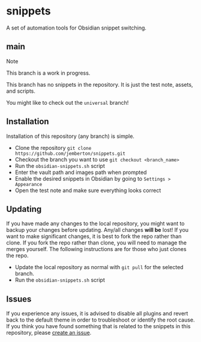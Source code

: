 # snippets

A set of automation tools for Obsidian snippet switching.

## main

> [!note]
> This branch is a work in progress.

This branch has no snippets in the repository. It is just the test note, assets, and scripts.

You might like to check out the `universal` branch!

## Installation

Installation of this repository (any branch) is simple.

- Clone the repository `git clone https://github.com/jemberton/snippets.git`
- Checkout the branch you want to use `git checkout <branch_name>`
- Run the `obsidian-snippets.sh` script
- Enter the vault path and images path when prompted
- Enable the desired snippets in Obsidian by going to `Settings > Appearance`
- Open the test note and make sure everything looks correct

## Updating

If you have made any changes to the local repository, you might want to backup your changes before updating. Any/all changes **will be** lost! If you want to make significant changes, it is best to fork the repo rather than clone. If you fork the repo rather than clone, you will need to manage the merges yourself. The following instructions are for those who just clones the repo.

- Update the local repository as normal with `git pull` for the selected branch.
- Run the `obsidian-snippets.sh` script

## Issues

If you experience any issues, it is advised to disable all plugins and revert back to the default theme in order to troubleshoot or identify the root cause. If you think you have found something that is related to the snippets in this repository, please [create an issue](https://github.com/jemberton/snippets/issues).

